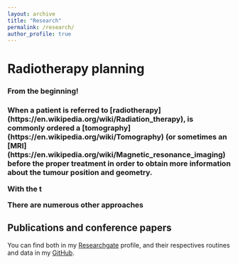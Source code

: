 ```yaml
---
layout: archive
title: "Research"
permalink: /research/
author_profile: true
---
```


<h1> Radiotherapy planning </h1>

<h3>From the beginning!<h3>
When a patient is referred to [radiotherapy](https://en.wikipedia.org/wiki/Radiation_therapy), is commonly ordered a [tomography](https://en.wikipedia.org/wiki/Tomography) (or sometimes an [MRI](https://en.wikipedia.org/wiki/Magnetic_resonance_imaging) before the proper treatment in order to obtain more information about the tumour position and geometry.

With the t


There are numerous other approaches


<h2> Publications and conference papers </h2>

You can find both in my [Researchgate](https://www.researchgate.net/profile/Vinicius-Jameli) profile, and their respectives routines and data in my [GitHub](https://github.com/Vjameli).

<!---
 {% if author.googlescholar %}
   You can also find my articles on <u><a href="{{author.googlescholar}}">my Google Scholar profile</a>.</u>
 {% endif %}

 {% include base_path %}

 {% for post in site.publications reversed %}
  {% include archive-single.html %}
 {% endfor %}
-->